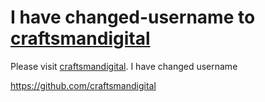 # I have changed-username to [craftsmandigital](../../../../craftsmandigital)
Please visit [craftsmandigital](../../../../craftsmandigital). I have changed username

https://github.com/craftsmandigital
